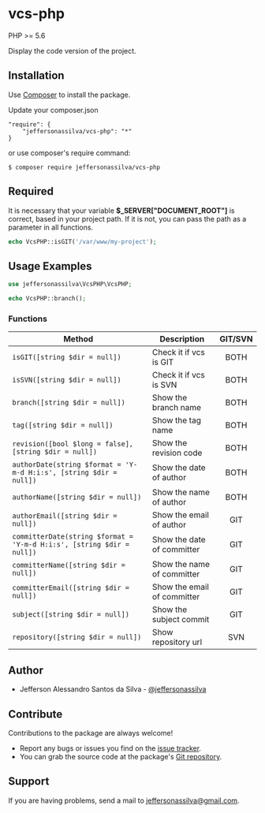 vcs-php
================

PHP >= 5.6

Display the code version of the project.

Installation
------------

Use [Composer] to install the package.

Update your composer.json

```
"require": {
    "jeffersonassilva/vcs-php": "*"
}
```

or use composer's require command:

```
$ composer require jeffersonassilva/vcs-php
```

Required
-------

It is necessary that your variable **$_SERVER["DOCUMENT_ROOT"]** is correct, based in your project path. If it is not, you can pass the path as a parameter in all functions.

```php
echo VcsPHP::isGIT('/var/www/my-project');
```

Usage Examples
-------

```php
use jeffersonassilva\VcsPHP\VcsPHP;

echo VcsPHP::branch();
```

### Functions

Method                                                                | Description                 | GIT/SVN
--------------------------------------------------------------------- | --------------------------- | :-------:
`isGIT([string $dir = null])`                                         | Check it if vcs is GIT      | BOTH
`isSVN([string $dir = null])`                                         | Check it if vcs is SVN      | BOTH
`branch([string $dir = null])`                                        | Show the branch name        | BOTH
`tag([string $dir = null])`                                           | Show the tag name           | BOTH
`revision([bool $long = false], [string $dir = null])`                | Show the revision code      | BOTH
`authorDate(string $format = 'Y-m-d H:i:s', [string $dir = null])`    | Show the date of author     | BOTH
`authorName([string $dir = null])`                                    | Show the name of author     | BOTH
`authorEmail([string $dir = null])`                                   | Show the email of author    | GIT
`committerDate(string $format = 'Y-m-d H:i:s', [string $dir = null])` | Show the date of committer  | GIT
`committerName([string $dir = null])`                                 | Show the name of committer  | GIT
`committerEmail([string $dir = null])`                                | Show the email of committer | GIT
`subject([string $dir = null])`                                       | Show the subject commit     | GIT
`repository([string $dir = null])`                                    | Show repository url         | SVN

Author
-------

* Jefferson Alessandro Santos da Silva - [@jeffersonassilva]

Contribute
----------

Contributions to the package are always welcome!

* Report any bugs or issues you find on the [issue tracker].
* You can grab the source code at the package's [Git repository].

Support
-------

If you are having problems, send a mail to jeffersonassilva@gmail.com.


[Composer]: https://getcomposer.org
[issue tracker]: https://github.com/jeffersonassilva/vcs-php/issues
[Git repository]: https://github.com/jeffersonassilva/vcs-php
[@jeffersonassilva]: https://instagram.com/jeffersonassilva/